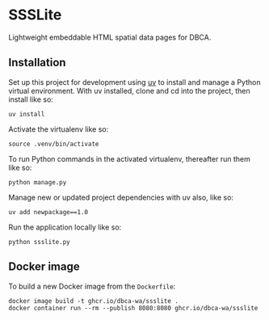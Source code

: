 # SSSLite

Lightweight embeddable HTML spatial data pages for DBCA.

## Installation

Set up this project for development using [uv](https://docs.astral.sh/uv/)
to install and manage a Python virtual environment.
With uv installed, clone and cd into the project, then install like so:

    uv install

Activate the virtualenv like so:

    source .venv/bin/activate

To run Python commands in the activated virtualenv, thereafter run them like so:

    python manage.py

Manage new or updated project dependencies with uv also, like so:

    uv add newpackage==1.0

Run the application locally like so:

    python ssslite.py

## Docker image

To build a new Docker image from the `Dockerfile`:

    docker image build -t ghcr.io/dbca-wa/ssslite .
    docker container run --rm --publish 8080:8080 ghcr.io/dbca-wa/ssslite
